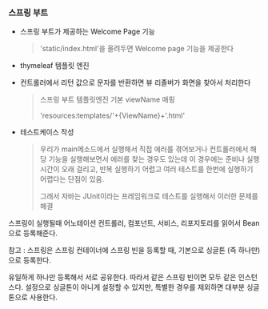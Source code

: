 ### 스프링 부트

- 스프링 부트가 제공하는 Welcome Page 기능

  > 'static/index.html'을 올려두면 Welcome page 기능을 제공한다

- thymeleaf 템플릿 엔진



- 컨트롤러에서 리턴 값으로 문자를 반환하면 뷰 리졸버가 화면을 찾아서 처리한다

  > 스프링 부트 템플릿엔진 기본 viewName 매핑
  >
  > 'resources:templates/'+{ViewName}+'.html'





- 테스트케이스 작성

  > 우리가 main메소드에서 실행해서 직접 에러를 겪어보거나 컨트롤러에서 해당 기능을 실행해보면서 에러를 찾는 경우도 있는데 이 경우에는 준비나 실행시간이 오래 걸리고, 반복 실행하기 어렵고 여러 테스트를 한번에 실행하기 어렵다는 단점이 있음.
  >
  > 그래서 자바는 JUnit이라는 프레임워크로 테스트를 실행해서 이러한 문제를 해결



스프링이 실행될때 어노테이션 컨트롤러, 컴포넌트, 서비스, 리포지토리를 읽어서 Bean으로 등록해준다.



참고 : 스프링은 스프링 컨테이너에 스프링 빈을 등록할 때, 기본으로 싱글톤 (즉 하나만)으로 등록한다.

유일하게 하나만 등록해서 서로 공유한다. 따라서 같은 스프링 빈이면 모두 같은 인스턴스다. 설정으로 싱글톤이 아니게 설정할 수 있지만, 특별한 경우를 제외하면 대부분 싱글톤으로 사용한다.